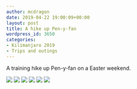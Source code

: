 ```yaml
---
author: mcdragon
date: 2019-04-22 19:00:09+00:00
layout: post
title: A hike up Pen-y-fan
wordpress_id: 3650
categories:
- Kilimanjaro 2019
- Trips and outings
---
```


A training hike up Pen-y-fan on a Easter weekend.

 ![](https://img.mcdowell.si/2019/05/2019-04-22-10.50.20-1024x576.jpg)
 ![](https://img.mcdowell.si/2019/05/2019-04-22-11.06.28-1024x576.jpg)
 ![](https://img.mcdowell.si/2019/05/2019-04-22-11.53.39-1024x576.jpg)
 ![](https://img.mcdowell.si/2019/05/2019-04-22-11.58.35-1-1024x576.jpg)
 ![](https://img.mcdowell.si/2019/05/2019-04-22-12.32.12-1024x577.jpg)
 ![](https://img.mcdowell.si/2019/05/2019-04-22-12.51.31-1024x576.jpg)






